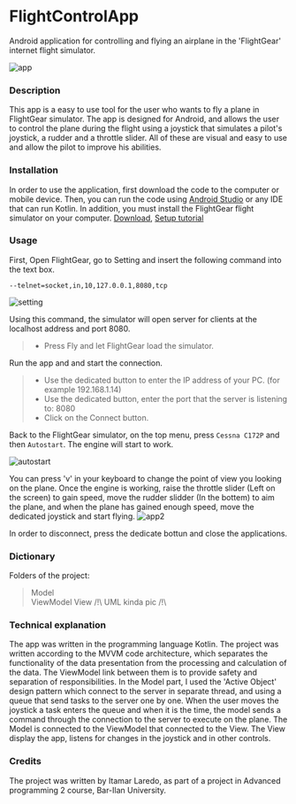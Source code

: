 # FlightControlApp
Android application for controlling and flying an airplane in the 'FlightGear' internet flight simulator.

![app](https://user-images.githubusercontent.com/60240620/122652676-9d30be80-d148-11eb-9bfa-eedb00ff76fc.jpg)

### Description
This app is a easy to use tool for the user who wants to fly a plane in FlightGear simulator.
The app is designed for Android, and allows the user to control the plane during the flight using a joystick that simulates a pilot's joystick, a rudder and a throttle slider.
All of these are visual and easy to use and allow the pilot to improve his abilities.

### Installation
In order to use the application, first download the code to the computer or mobile device.
Then, you can run the code using [Android Studio](https://developer.android.com/studio) or any IDE that can run Kotlin.
In addition, you must install the FlightGear flight simulator on your computer. [Download](https://www.flightgear.org/download/),  [Setup tutorial](https://wiki.flightgear.org/New_to_FlightGear)

### Usage
First, Open FlightGear, go to Setting and insert the following command into the text box.

`--telnet=socket,in,10,127.0.0.1,8080,tcp`

![setting](https://user-images.githubusercontent.com/60240620/122652697-ba658d00-d148-11eb-96dd-a5c0428f7c87.jpg)

Using this command, the simulator will open server for clients at the localhost address and port 8080.
>* Press Fly and let FlightGear load the simulator.

Run the app and and start the connection.
>* Use the dedicated button to enter the IP address of your PC. (for example 192.168.1.14)
>* Use the dedicated button, enter the port that the server is listening to: 8080
>* Click on the Connect button.

Back to the FlightGear simulator, on the top menu, press `Cessna C172P` and then `Autostart`. The engine will start to work.

![autostart](https://user-images.githubusercontent.com/60240620/122652716-cc473000-d148-11eb-9f1d-f6d79f37b72b.jpg)

You can press 'v' in your keyboard to change the point of view you looking on the plane.
Once the engine is working, raise the throttle slider (Left on the screen) to gain speed, move the rudder slidder (In the bottem) to aim the plane, and when the plane has gained enough speed, move the dedicated joystick and start flying.
![app2](https://user-images.githubusercontent.com/60240620/122652721-dbc67900-d148-11eb-8f73-f516a3dc04c8.jpg)

In order to disconnect, press the dedicate bottun and close the applications.

### Dictionary
Folders of the project:
> Model  
> ViewModel 
> View
/!\ UML kinda pic /!\

### Technical explanation
The app was written in the programming language Kotlin. The project was written according to the MVVM code architecture, which separates the functionality of the data presentation from the processing and calculation of the data. The ViewModel link between them is to provide safety and separation of responsibilities.
In the Model part, I used the 'Active Object' design pattern which connect to the server in separate thread, and using a queue that send tasks to the server one by one.
When the user moves the joystick a task enters the queue and when it is the time, the model sends a command through the connection to the server to execute on the plane.
The Model is connected to the ViewModel that connected to the View. The View display the app, listens for changes in the joystick and in other controls.

### Credits
The project was written by Itamar Laredo, as part of a project in Advanced programming 2 course, Bar-Ilan University.
